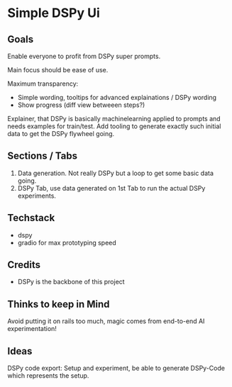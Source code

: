 # Simple DSPy Ui

## Goals
Enable everyone to profit from DSPy super prompts.

Main focus should be ease of use.

Maximum transparency:
- Simple wording, tooltips for advanced explainations / DSPy wording
- Show progress (diff view betweeen steps?)

Explainer, that DSPy is basically machinelearning applied to prompts and needs examples for train/test.
Add tooling to generate exactly such initial data to get the DSPy flywheel going.

## Sections / Tabs
1. Data generation. Not really DSPy but a loop to get some basic data going.
2. DSPy Tab, use data generated on 1st Tab to run the actual DSPy experiments.

## Techstack
- dspy
- gradio for max prototyping speed

## Credits
- DSPy is the backbone of this project

## Thinks to keep in Mind
Avoid putting it on rails too much, magic comes from end-to-end AI experimentation!

## Ideas
DSPy code export: Setup and experiment, be able to generate DSPy-Code which represents the setup.
